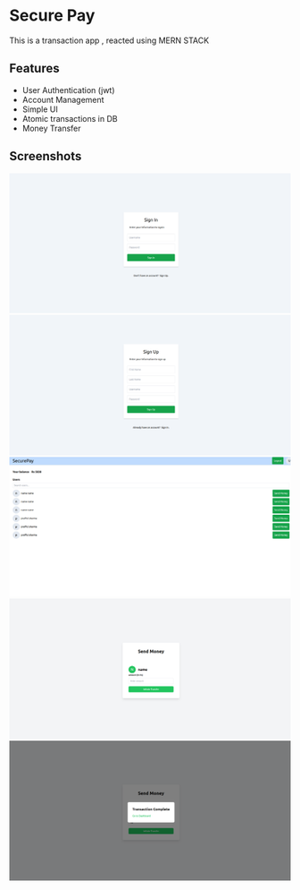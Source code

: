 
# Secure Pay

This is a transaction app , reacted using MERN STACK

## Features

- User Authentication (jwt)
- Account Management
- Simple UI
- Atomic transactions in DB
- Money Transfer

## Screenshots

![img.png](readme_asserts/img.png)
![img_1.png](readme_asserts/img_1.png)
![img_2.png](readme_asserts/img_2.png)
![img_3.png](readme_asserts/img_3.png)
![img_4.png](readme_asserts/img_4.png)
